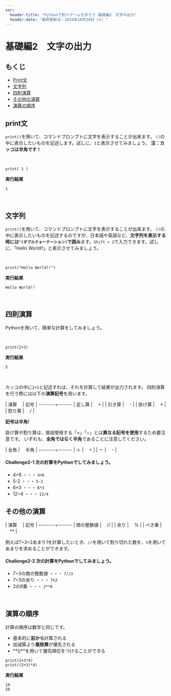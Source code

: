 ```yaml
---
var:
  header-title: "Pythonで釣りゲームを作ろう 基礎編2　文字の出力"
  header-date: "最終更新日：2024年10月29日（火）"
---
```


# 基礎編2　文字の出力 

## もくじ

-  [Print文](basic02.html#Print文) 
-  [文字列](basic02.html#文字列) 
-  [四則演算](basic02.html#四則演算) 
-  [その他の演算](basic02.html#その他の演算) 
-  [演算の順序](basic02.html#演算の順序) 

## print文
`print()`を用いて、コマンドプロンプトに文字を表示することが出来ます。
`()`の中に表示したいものを記述します。試しに、`1`と表示させてみましょう。
**注：カッコは半角です！**

</br>

```python{.numberLines}
print( 1 )
```

**<i class="fa-solid fa-terminal"></i> 実行結果**

```
1
```

</br>


## 文字列
`print()`を用いて、コマンドプロンプトに文字を表示することが出来ます。
`()`の中に表示したいものを記述するのですが、日本語や英語など、**文字列を表示する時には`"(ダブルクォーテーション)`で囲み**ます。`Shift + 2`で入力できます。試しに、「Hello World!!」と表示させてみましょう。

</br>

```python{.numberLines caption="HelloWorld.py"}
print("Hello World!!")
```

**<i class="fa-solid fa-terminal"></i> 実行結果**

```
Hello World!!
```

</br>

## 四則演算

Pythonを用いて、簡単な計算をしてみましょう。

</br>

```python{.numberLines caption="sum.py"}
print(2+3)
```

**<i class="fa-solid fa-terminal"></i> 実行結果**

```
5
```

</br>

カッコの中に`2+3`と記述すれば、それを計算して結果が出力されます。
四則演算を行う際には以下の**演算記号**を用います。

| 演算　 | 記号 |
--------+-------
| 足し算 | 　+   |
| 引き算 | 　-   |
| 掛け算 | 　*   |
| 割り算 | 　/   |

<div class="note type-tips">

**記号は半角!**

掛け算や割り算は、普段使用する「×」「÷」とは**異なる記号を使用**するため要注意です。
いずれも、**全角ではなく半角**であることに注意してください。

| 全角 | 　半角 |
--------+-------
| ＋ | 　+   |
| ー | 　-   |

</div>


#### **Challenge2-1** 次の計算をPythonでしてみましょう。

- 4+6 ・・・ <span class="masked">`4+6`</span>
- 5-2 ・・・ <span class="masked">`5-2`</span>
- 6×3 ・・・ <span class="masked">`6*3`</span>
- 12÷4 ・・・ <span class="masked">`12/4`</span>

## その他の演算

| 演算　 | 記号 |
--------+-------
| 商の整数値 | 　//   |
| 余り | 　%   |
| べき乗 | 　**   |

例えば7÷3=2あまり1を計算したいとき、`//`を用いて割り切れた数を、`%`を用いてあまりを求めることができます。

#### **Challenge2-2** 次の計算をPythonでしてみましょう。

- 7÷3の商の整数値 ・・・ <span class="masked">`7//3`</span>
- 7÷3の余り ・・・ <span class="masked">`7%3`</span>
- 2の8乗 ・・・ <span class="masked">`2**8`</span>

<br>

## 演算の順序

計算の順序は数学と同じです。

- 基本的に**前から**計算される
- 加減算より**乗除算**が優先される
- **()**を用いて優先順位をつけることができる

```python{.numberLines caption="sum.py"}
print(2+3*4)
print((2+3)*4)
```

**<i class="fa-solid fa-terminal"></i> 実行結果**

```
14
20
```